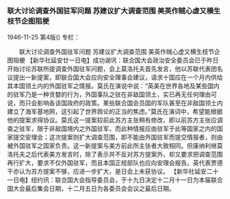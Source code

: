 ### 联大讨论调查外国驻军问题  苏建议扩大调查范围  美英作贼心虚又横生枝节企图阻梗

1946-11-25
第4版()
专栏：

　　联大讨论调查外国驻军问题
    苏建议扩大调查范围
    美英作贼心虚又横生枝节企图阻梗
    【新华社延安廿一日电】成功湖讯：联合国大会政治安全委员会已于昨日开始讨论苏联所提调查外国驻军问题，会上莫洛托夫首先发言，他以苏联代表团名议提出一新提案，即联合国大会应向安全理事会建议，请求十国应在一个月内供给其本国领土内的外国驻军之情报。莫氏在演说中说：“英美在世界各地及某些国内的驻军乃是一种贪婪的行为，外国事队之驻在非敌国领土，实已再无任何理由可说，而只会影响各该国政府的政策。某些联合国会员国的军队甚至在非敌国领土内建立了海军基地网，这引起了世界舆论的正当的焦虑。”莫氏在演词中，希望能根据他的提案求得协议。莫氏这一提案较前此苏方主张稍有修改，即以前苏方主张应调查之驻军，限于非敌国境内之外国驻军，而此种情报应由驻军于此等国家之内的国家提交安理会；这次提案则扩大调查范围，即不能由外国驻军而提交情报者，则由被外国驻军之国家负责。这一新提案与美方前此所主张者大致相同。但康纳利继莫洛托夫之后代表美方发言时，除了表示并不反对苏方提案外，却又要求把调查范围再行扩大，要求不仅外国驻军，而且本国正规部队也应向安理会报告。英代表贾德干亦认为苏方提案不够，应进一步扩大，是日会上未获协议。
    【新华社延安二十一日电】纽约讯：联合国大会指导委员会，于十九日决定十二月十一日为本届联合国大会最后集会日期，十二月五日为各委员会会议之最后日期。
